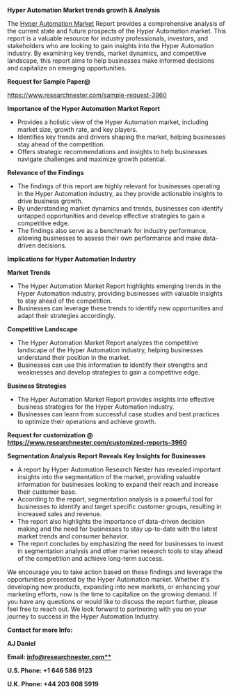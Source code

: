 ﻿<a name="_hlk169704084"></a><a name="_hlk168649135"></a><a name="_hlk167721000"></a>**Hyper Automation Market trends growth & Analysis**

The [Hyper Automation Market](https://www.researchnester.com/reports/hyper-automation-market/3960) Report provides a comprehensive analysis of the current state and future prospects of the Hyper Automation market. This report is a valuable resource for industry professionals, investors, and stakeholders who are looking to gain insights into the Hyper Automation industry. By examining key trends, market dynamics, and competitive landscape, this report aims to help businesses make informed decisions and capitalize on emerging opportunities.

**Request for Sample Paper@**

<https://www.researchnester.com/sample-request-3960>

**Importance of the Hyper Automation Market Report**

- Provides a holistic view of the Hyper Automation market, including market size, growth rate, and key players.
- Identifies key trends and drivers shaping the market, helping businesses stay ahead of the competition.
- Offers strategic recommendations and insights to help businesses navigate challenges and maximize growth potential.

**Relevance of the Findings**	

- The findings of this report are highly relevant for businesses operating in the Hyper Automation industry, as they provide actionable insights to drive business growth.
- By understanding market dynamics and trends, businesses can identify untapped opportunities and develop effective strategies to gain a competitive edge.
- The findings also serve as a benchmark for industry performance, allowing businesses to assess their own performance and make data-driven decisions.

**Implications for Hyper Automation  Industry**

**Market Trends**

- The Hyper Automation Market Report highlights emerging trends in the Hyper Automation industry, providing businesses with valuable insights to stay ahead of the competition.
- Businesses can leverage these trends to identify new opportunities and adapt their strategies accordingly.

**Competitive Landscape**

- The Hyper Automation Market Report analyzes the competitive landscape of the Hyper Automation industry, helping businesses understand their position in the market.
- Businesses can use this information to identify their strengths and weaknesses and develop strategies to gain a competitive edge.

**Business Strategies**

- The Hyper Automation Market Report provides insights into effective business strategies for the Hyper Automation industry.
- Businesses can learn from successful case studies and best practices to optimize their operations and achieve growth.

**Request for customization @ <https://www.researchnester.com/customized-reports-3960>**

**Segmentation Analysis Report Reveals Key Insights for Businesses**

- A report by Hyper Automation Research Nester has revealed important insights into the segmentation of the market, providing valuable information for businesses looking to expand their reach and increase their customer base.
- According to the report, segmentation analysis is a powerful tool for businesses to identify and target specific customer groups, resulting in increased sales and revenue.
- The report also highlights the importance of data-driven decision making and the need for businesses to stay up-to-date with the latest market trends and consumer behavior.
- The report concludes by emphasizing the need for businesses to invest in segmentation analysis and other market research tools to stay ahead of the competition and achieve long-term success.

We encourage you to take action based on these findings and leverage the opportunities presented by the Hyper Automation market. Whether it's developing new products, expanding into new markets, or enhancing your marketing efforts, now is the time to capitalize on the growing demand. If you have any questions or would like to discuss the report further, please feel free to reach out. We look forward to partnering with you on your journey to success in the Hyper Automation Industry.

**Contact for more Info:**

**AJ Daniel**

**Email: [info@researchnester.com**](mailto:info@researchnester.com "mailto:info@researchnester.com")**

**U.S. Phone: +1 646 586 9123**

**U.K. Phone: +44 203 608 5919**



